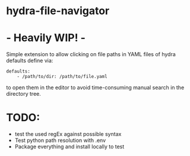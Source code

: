 # hydra-file-navigator

# - Heavily WIP! -

Simple extension to allow clicking on file paths in YAML files of hydra defaults
define via:
```
defaults:
    - /path/to/dir: /path/to/file.yaml
```
 to open them in the editor to avoid time-consuming manual search in the directory tree.

 # TODO:
 - test the used regEx against possible syntax
 - Test python path resolution with .env
 - Package everything and install locally to test 
